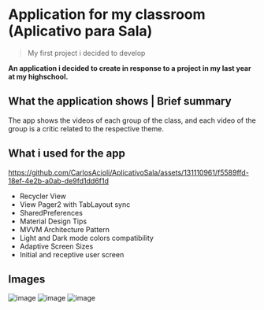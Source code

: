 # Application for my classroom (Aplicativo para Sala)
> My first project i decided to develop

**An application i decided to create in response to a project in my last year at my highschool.**

## What the application shows | Brief summary 

The app shows the videos of each group of the class, and each video of the group is a critic related to the respective theme.

## What i used for the app



https://github.com/CarlosAcioli/AplicativoSala/assets/131110961/f5589ffd-18ef-4e2b-a0ab-de9fd1dd6f1d




- Recycler View
- View Pager2 with TabLayout sync
- SharedPreferences
- Material Design Tips
- MVVM Architecture Pattern
- Light and Dark mode colors compatibility
- Adaptive Screen Sizes
- Initial and receptive user screen

## Images 
![image](https://github.com/CarlosAcioli/AplicativoSala/assets/131110961/f81eb6a8-5ec6-4f6c-9b9b-e77cbaf27cac)
![image](https://github.com/CarlosAcioli/AplicativoSala/assets/131110961/b5dd1da0-582e-4c04-b467-e6b4ba4ef630)
![image](https://github.com/CarlosAcioli/AplicativoSala/assets/131110961/d118d025-4b28-4f44-b9ea-b263d61da1e7)
